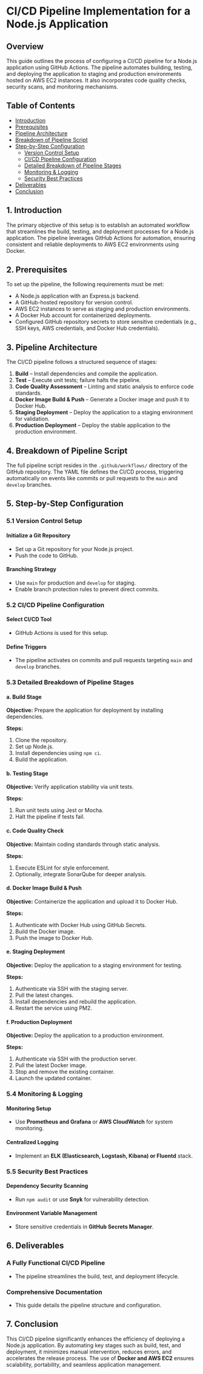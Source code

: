 # CI/CD Pipeline Implementation for a Node.js Application

## Overview

This guide outlines the process of configuring a CI/CD pipeline for a Node.js application using GitHub Actions. The pipeline automates building, testing, and deploying the application to staging and production environments hosted on AWS EC2 instances. It also incorporates code quality checks, security scans, and monitoring mechanisms.

## Table of Contents

- [Introduction](#introduction)
- [Prerequisites](#prerequisites)
- [Pipeline Architecture](#pipeline-architecture)
- [Breakdown of Pipeline Script](#breakdown-of-pipeline-script)
- [Step-by-Step Configuration](#step-by-step-configuration)
  - [Version Control Setup](#version-control-setup)
  - [CI/CD Pipeline Configuration](#cicd-pipeline-configuration)
  - [Detailed Breakdown of Pipeline Stages](#detailed-breakdown-of-pipeline-stages)
  - [Monitoring & Logging](#monitoring--logging)
  - [Security Best Practices](#security-best-practices)
- [Deliverables](#deliverables)
- [Conclusion](#conclusion)

## 1. Introduction

The primary objective of this setup is to establish an automated workflow that streamlines the build, testing, and deployment processes for a Node.js application. The pipeline leverages GitHub Actions for automation, ensuring consistent and reliable deployments to AWS EC2 environments using Docker.

## 2. Prerequisites

To set up the pipeline, the following requirements must be met:

- A Node.js application with an Express.js backend.
- A GitHub-hosted repository for version control.
- AWS EC2 instances to serve as staging and production environments.
- A Docker Hub account for containerized deployments.
- Configured GitHub repository secrets to store sensitive credentials (e.g., SSH keys, AWS credentials, and Docker Hub credentials).

## 3. Pipeline Architecture

The CI/CD pipeline follows a structured sequence of stages:

1. **Build** – Install dependencies and compile the application.
2. **Test** – Execute unit tests; failure halts the pipeline.
3. **Code Quality Assessment** – Linting and static analysis to enforce code standards.
4. **Docker Image Build & Push** – Generate a Docker image and push it to Docker Hub.
5. **Staging Deployment** – Deploy the application to a staging environment for validation.
6. **Production Deployment** – Deploy the stable application to the production environment.

## 4. Breakdown of Pipeline Script

The full pipeline script resides in the `.github/workflows/` directory of the GitHub repository. The YAML file defines the CI/CD process, triggering automatically on events like commits or pull requests to the `main` and `develop` branches.

## 5. Step-by-Step Configuration

### 5.1 Version Control Setup

#### Initialize a Git Repository
- Set up a Git repository for your Node.js project.
- Push the code to GitHub.

#### Branching Strategy
- Use `main` for production and `develop` for staging.
- Enable branch protection rules to prevent direct commits.

### 5.2 CI/CD Pipeline Configuration

#### Select CI/CD Tool
- GitHub Actions is used for this setup.

#### Define Triggers
- The pipeline activates on commits and pull requests targeting `main` and `develop` branches.

### 5.3 Detailed Breakdown of Pipeline Stages

#### a. Build Stage
**Objective:** Prepare the application for deployment by installing dependencies.

**Steps:**
1. Clone the repository.
2. Set up Node.js.
3. Install dependencies using `npm ci`.
4. Build the application.

#### b. Testing Stage
**Objective:** Verify application stability via unit tests.

**Steps:**
1. Run unit tests using Jest or Mocha.
2. Halt the pipeline if tests fail.

#### c. Code Quality Check
**Objective:** Maintain coding standards through static analysis.

**Steps:**
1. Execute ESLint for style enforcement.
2. Optionally, integrate SonarQube for deeper analysis.

#### d. Docker Image Build & Push
**Objective:** Containerize the application and upload it to Docker Hub.

**Steps:**
1. Authenticate with Docker Hub using GitHub Secrets.
2. Build the Docker image.
3. Push the image to Docker Hub.

#### e. Staging Deployment
**Objective:** Deploy the application to a staging environment for testing.

**Steps:**
1. Authenticate via SSH with the staging server.
2. Pull the latest changes.
3. Install dependencies and rebuild the application.
4. Restart the service using PM2.

#### f. Production Deployment
**Objective:** Deploy the application to a production environment.

**Steps:**
1. Authenticate via SSH with the production server.
2. Pull the latest Docker image.
3. Stop and remove the existing container.
4. Launch the updated container.

### 5.4 Monitoring & Logging

#### Monitoring Setup
- Use **Prometheus and Grafana** or **AWS CloudWatch** for system monitoring.

#### Centralized Logging
- Implement an **ELK (Elasticsearch, Logstash, Kibana) or Fluentd** stack.

### 5.5 Security Best Practices

#### Dependency Security Scanning
- Run `npm audit` or use **Snyk** for vulnerability detection.

#### Environment Variable Management
- Store sensitive credentials in **GitHub Secrets Manager**.

## 6. Deliverables

### A Fully Functional CI/CD Pipeline
- The pipeline streamlines the build, test, and deployment lifecycle.

### Comprehensive Documentation
- This guide details the pipeline structure and configuration.

## 7. Conclusion

This CI/CD pipeline significantly enhances the efficiency of deploying a Node.js application. By automating key stages such as build, test, and deployment, it minimizes manual intervention, reduces errors, and accelerates the release process. The use of **Docker and AWS EC2** ensures scalability, portability, and seamless application management.
